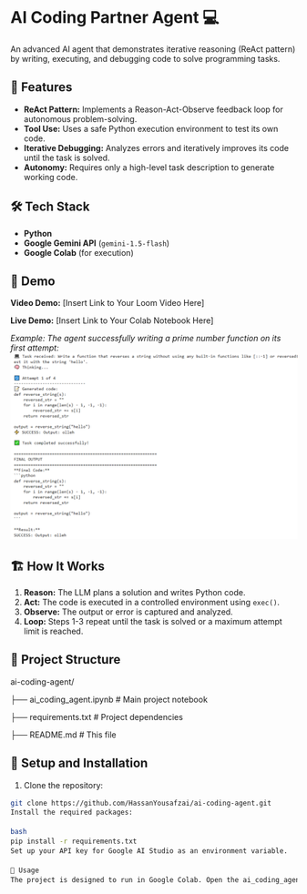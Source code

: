 # AI Coding Partner Agent 💻

An advanced AI agent that demonstrates iterative reasoning (ReAct pattern) by writing, executing, and debugging code to solve programming tasks.

## 🚀 Features

- **ReAct Pattern:** Implements a Reason-Act-Observe feedback loop for autonomous problem-solving.
- **Tool Use:** Uses a safe Python execution environment to test its own code.
- **Iterative Debugging:** Analyzes errors and iteratively improves its code until the task is solved.
- **Autonomy:** Requires only a high-level task description to generate working code.

## 🛠️ Tech Stack

- **Python**
- **Google Gemini API** (`gemini-1.5-flash`)
- **Google Colab** (for execution)

## 📸 Demo

**Video Demo:** [Insert Link to Your Loom Video Here]

**Live Demo:** [Insert Link to Your Colab Notebook Here]

*Example: The agent successfully writing a prime number function on its first attempt:*
![Code Example](assets/code_screenshot.png) <!-- Optional -->

## 🏗️ How It Works

1.  **Reason:** The LLM plans a solution and writes Python code.
2.  **Act:** The code is executed in a controlled environment using `exec()`.
3.  **Observe:** The output or error is captured and analyzed.
4.  **Loop:** Steps 1-3 repeat until the task is solved or a maximum attempt limit is reached.

## 📁 Project Structure
ai-coding-agent/

├── ai_coding_agent.ipynb # Main project notebook

├── requirements.txt # Project dependencies


├── README.md # This file


## 🔧 Setup and Installation

1. Clone the repository:
```bash
git clone https://github.com/HassanYousafzai/ai-coding-agent.git
Install the required packages:

bash
pip install -r requirements.txt
Set up your API key for Google AI Studio as an environment variable.

🚦 Usage
The project is designed to run in Google Colab. Open the ai_coding_agent.ipynb notebook in Colab, add your API key using the secrets manager, and run all cells.
